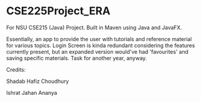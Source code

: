 # CSE225Project_ERA

For NSU CSE215 (Java) Project. Built in Maven using Java and JavaFX. 

Essentially, an app to provide the user with tutorials and reference material for various topics. Login Screen is kinda redundant considering the features currently present, but an expanded version would've had 'favourites' and saving specific materials. Task for another year, anyway.

Credits:

Shadab Hafiz Choudhury

Ishrat Jahan Ananya
